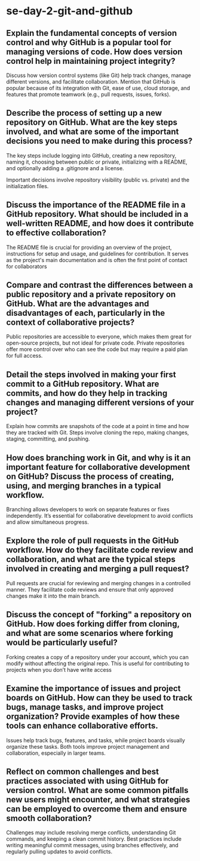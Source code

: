 # se-day-2-git-and-github
## Explain the fundamental concepts of version control and why GitHub is a popular tool for managing versions of code. How does version control help in maintaining project integrity?

Discuss how version control systems (like Git) help track changes, manage different versions, and facilitate collaboration.
Mention that GitHub is popular because of its integration with Git, ease of use, cloud storage, and features that promote teamwork (e.g., pull requests, issues, forks).


## Describe the process of setting up a new repository on GitHub. What are the key steps involved, and what are some of the important decisions you need to make during this process?

The key steps include logging into GitHub, creating a new repository, naming it, choosing between public or private, initializing with a README, and optionally adding a .gitignore and a license.

Important decisions involve repository visibility (public vs. private) and the initialization files.


## Discuss the importance of the README file in a GitHub repository. What should be included in a well-written README, and how does it contribute to effective collaboration?

The README file is crucial for providing an overview of the project, instructions for setup and usage, and guidelines for contribution. It serves as the project's main documentation and is often the first point of contact for collaborators

## Compare and contrast the differences between a public repository and a private repository on GitHub. What are the advantages and disadvantages of each, particularly in the context of collaborative projects?

Public repositories are accessible to everyone, which makes them great for open-source projects, but not ideal for private code. Private repositories offer more control over who can see the code but may require a paid plan for full access.

## Detail the steps involved in making your first commit to a GitHub repository. What are commits, and how do they help in tracking changes and managing different versions of your project?

Explain how commits are snapshots of the code at a point in time and how they are tracked with Git. Steps involve cloning the repo, making changes, staging, committing, and pushing.


## How does branching work in Git, and why is it an important feature for collaborative development on GitHub? Discuss the process of creating, using, and merging branches in a typical workflow.

Branching allows developers to work on separate features or fixes independently. It’s essential for collaborative development to avoid conflicts and allow simultaneous progress.


## Explore the role of pull requests in the GitHub workflow. How do they facilitate code review and collaboration, and what are the typical steps involved in creating and merging a pull request?


Pull requests are crucial for reviewing and merging changes in a controlled manner. They facilitate code reviews and ensure that only approved changes make it into the main branch.



## Discuss the concept of "forking" a repository on GitHub. How does forking differ from cloning, and what are some scenarios where forking would be particularly useful?

Forking creates a copy of a repository under your account, which you can modify without affecting the original repo. This is useful for contributing to projects when you don’t have write access



## Examine the importance of issues and project boards on GitHub. How can they be used to track bugs, manage tasks, and improve project organization? Provide examples of how these tools can enhance collaborative efforts.

Issues help track bugs, features, and tasks, while project boards visually organize these tasks. Both tools improve project management and collaboration, especially in larger teams.



## Reflect on common challenges and best practices associated with using GitHub for version control. What are some common pitfalls new users might encounter, and what strategies can be employed to overcome them and ensure smooth collaboration?

Challenges may include resolving merge conflicts, understanding Git commands, and keeping a clean commit history. Best practices include writing meaningful commit messages, using branches effectively, and regularly pulling updates to avoid conflicts.



